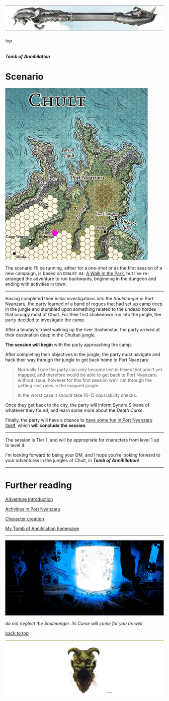
![immovable rod](/images/immovable-rod.jpg)

###### top


##### Tomb of Annihilation

# Scenario

![Introduction Map](images/places/oneshot_map.png)

The scenario I'll be running, either for a one-shot or as the first session of a new campaign, is based on `DDAL07-04`: [A Walk in the Park](http://dndadventurersleague.org/storyline-seasons/tomb-of-annihilation/tomb-of-annihilation-adventures/), but I've re-arranged the adventure to run backwards, beginning in the dungeon and ending with activities in town:

---

Having completed their initial investigations into the _Soulmonger_ in Port Nyanzaru, the party learned of a band of rogues that had set up camp deep in the jungle and stumbled upon something related to the undead hordes that occupy most of Chult. For their first shakedown run into the jungle, the party decided to investigate the camp.

After a tenday's travel walking up the river Soshenstar, the party arrived at their destination deep in the Chultan jungle.

**The session will begin** with the party approaching the camp.

After completing their objectives in the jungle, the party must navigate and hack their way through the jungle to get back home to Port Nyanzaru.

> Normally I rule the party can only become lost in hexes that aren't yet mapped, and therefore would be able to get back to Port Nyanzaru without issue, however for this first session we'll run through the getting-lost rules in the mapped jungle.
>
> In the worst case it should take 10-15 days/ability checks.

Once they get back to the city, the party will inform Syndra Silvane of whatever they found, and learn some more about the _Death Curse_.

Finally, the party will have a chance to [have some fun in Port Nyanzaru itself](Port_Nyanzaru_activities.md#top), which **will conclude the session**.

---

The session is Tier 1, and will be appropriate for characters from level 1 up to level 4.

I'm looking forward to being your DM, and I hope you're looking forward to your adventures in the jungles of Chult, in **_Tomb of Annihilation_**!

---

# Further reading

[Adventure Introduction](introduction.md#top)

[Activities in Port Nyanzaru](Port_Nyanzaru_activities.md#top)

[Character creation](character_creation.md#top)

[My Tomb of Annihilation homepage](README.md#top)

---

![The Soulmonger](images/characters/the-soulmonger.png)

_do not neglect the Soulmonger. its Curse will come for you as well_

[back to top](#top)

![the end](/images/toa-end.jpg)
